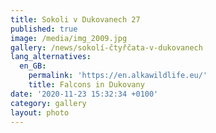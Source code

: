 ```yaml
---
title: Sokoli v Dukovanech 27
published: true
image: /media/img_2009.jpg
gallery: /news/sokolí-čtyřčata-v-dukovanech
lang_alternatives:
  en_GB:
    permalink: 'https://en.alkawildlife.eu/'
    title: Falcons in Dukovany
date: '2020-11-23 15:32:34 +0100'
category: gallery
layout: photo
---
```


